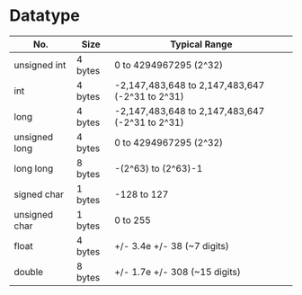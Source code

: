 # Datatype
| No.         |  Size    | Typical Range          |
| ----------- | -------- |----------------------- |
| unsigned int|  4 bytes | 0 to 4294967295 (2^32) |
| int         |  4 bytes | -2,147,483,648 to 2,147,483,647 (-2^31 to 2^31)  |
| long        |  4 bytes | -2,147,483,648 to 2,147,483,647 (-2^31 to 2^31)  |
| unsigned long|  4 bytes | 0 to 4294967295 (2^32) |
| long long   |  8 bytes |  -(2^63) to (2^63)-1 |
| signed char |  1 bytes |  -128 to 127 |
| unsigned char|  1 bytes |  0 to 255 |
| float   |  4 bytes |  +/- 3.4e +/- 38 (~7 digits) |
| double  |  8 bytes | +/- 1.7e +/- 308 (~15 digits) |

